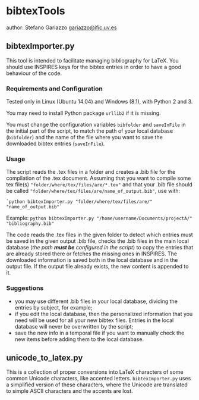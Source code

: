 # bibtexTools
author: Stefano Gariazzo <gariazzo@ific.uv.es>

## bibtexImporter.py
This tool is intended to facilitate managing bibliography for LaTeX.
You should use INSPIRES keys for the bibtex entries in order to have a good behaviour of the code.

### Requirements and Configuration
Tested only in Linux (Ubuntu 14.04) and Windows (8.1), with Python 2 and 3.

You may need to install Python package `urllib2` if it is missing.

You must change the configuration variables `bibfolder` and `saveInFile` in the initial part of the script, to match the path of your local database (`bibfolder`) and the name of the file where you want to save the downloaded bibtex entries (`saveInFile`).

### Usage
The script reads the .tex files in a folder and creates a .bib file for the compilation of the .tex document.
Assuming that you want to compile some tex file(s)
`"folder/where/tex/files/are/*.tex"`
and that your .bib file should be called
`"folder/where/tex/files/are/name_of_output.bib"`, use with:

    `python bibtexImporter.py "folder/where/tex/files/are/" "name_of_output.bib"`

Example: `python bibtexImporter.py "/home/username/Documents/projectA/" "bibliography.bib"`

The code reads the .tex files in the given folder to detect which entries must be saved in the given output .bib file,
checks the .bib files in the main local database (_the path **must be** configured in the script_) to copy the entries that are already stored there or fetches the missing ones in INSPIRES.
The downloaded information is saved both in the local database and in the output file.
If the output file already exists, the new content is appended to it.

### Suggestions
* you may use different .bib files in your local database, dividing the entries by subject, for example;
* if you edit the local database, then the personalized information that you need will be used for all your new bibtex files. Entries in the local database will never be overwritten by the script;
* save the new info in a temporal file if you want to manually check the new items before adding them to the local database.

## unicode_to_latex.py
This is a collection of proper conversions into LaTeX characters of some common Unicode characters, like accented letters.
`bibtexImporter.py` uses a simplified version of these characters, where the Unicode are translated to simple ASCII characters and the accents are lost.

